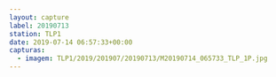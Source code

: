 ```yaml
---
layout: capture
label: 20190713
station: TLP1
date: 2019-07-14 06:57:33+00:00
capturas:
  - imagem: TLP1/2019/201907/20190713/M20190714_065733_TLP_1P.jpg
---
```

